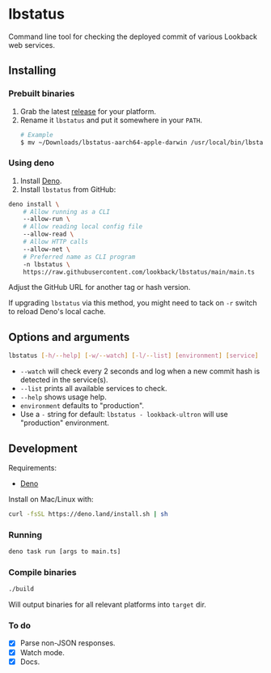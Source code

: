 # lbstatus

Command line tool for checking the deployed commit of various Lookback web services.

## Installing

### Prebuilt binaries

1. Grab the latest [release](https://github.com/lookback/lbstatus/releases) for your platform.
2. Rename it `lbstatus` and put it somewhere in your `PATH`.
   ```bash
   # Example
   $ mv ~/Downloads/lbstatus-aarch64-apple-darwin /usr/local/bin/lbstatus
   ```
### Using deno

1. Install [Deno](https://deno.land/#installation).
2. Install `lbstatus` from GitHub:

```bash
deno install \
    # Allow running as a CLI
    --allow-run \
    # Allow reading local config file
    --allow-read \
    # Allow HTTP calls
    --allow-net \
    # Preferred name as CLI program
    -n lbstatus \
    https://raw.githubusercontent.com/lookback/lbstatus/main/main.ts
```

Adjust the GitHub URL for another tag or hash version.

If upgrading `lbstatus` via this method, you might need to tack on `-r` switch to reload Deno's local cache.

## Options and arguments

```bash
lbstatus [-h/--help] [-w/--watch] [-l/--list] [environment] [service]
```

* `--watch` will check every 2 seconds and log when a new commit hash is detected in the service(s).
* `--list` prints all available services to check.
* `--help` shows usage help.
* `environment` defaults to "production".
* Use a `-` string for default: `lbstatus - lookback-ultron` will use "production" environment.

## Development

Requirements:

- [Deno](https://deno.land/#installation)

Install on Mac/Linux with:

```bash
curl -fsSL https://deno.land/install.sh | sh
```

### Running

```bash
deno task run [args to main.ts]
```

### Compile binaries

```bash
./build
```
Will output binaries for all relevant platforms into `target` dir.

### To do

- [x] Parse non-JSON responses.
- [x] Watch mode.
- [x] Docs.
